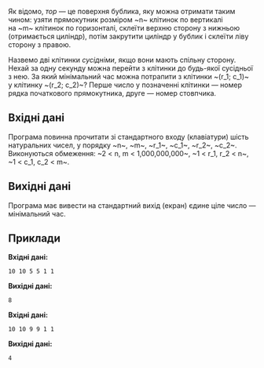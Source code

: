 ﻿Як&nbsp;відомо, *тор*&nbsp;— це&nbsp;поверхня бублика, яку можна отримати таким чином: узяти прямокутник розміром ~n~&nbsp;клітинок по&nbsp;вертикалі на&nbsp;~m~&nbsp;клітинок по&nbsp;горизонталі, склеїти верхню сторону з&nbsp;нижньою (отримається циліндр), потім закрутити циліндр у&nbsp;бублик і&nbsp;склеїти ліву сторону з&nbsp;правою.

Назвемо дві клітинки *сусідніми*, якщо вони мають спільну сторону. Нехай за&nbsp;одну секунду можна перейти з&nbsp;клітинки до&nbsp;будь-якої сусідньої з&nbsp;нею. За&nbsp;який мінімальний час можна потрапити з&nbsp;клітинки ~(r_1; c_1)~ у&nbsp;клітинку ~(r_2; c_2)~? Перше число у&nbsp;позначенні клітинки&nbsp;— номер рядка початкового прямокутника, друге&nbsp;— номер стовпчика.

## Вхідні дані
Програма повинна прочитати зі&nbsp;стандартного входу (клавіатури) шість натуральних чисел, у&nbsp;порядку ~n~, ~m~, ~r_1~, ~c_1~, ~r_2~, ~c_2~.
Виконуються обмеження: ~2 < n, m < 1\,000\,000\,000~, ~1 < r_1, r_2 < n~, ~1 < c_1, c_2 < m~.

## Вихідні дані
Програма має вивести на&nbsp;стандартний вихід (екран) єдине ціле число&nbsp;— мінімальний час.

## Приклади

**Вхідні дані:**
```
10 10 5 5 1 1
```

**Вихідні дані:**
```
8
```

**Вхідні дані:**
```
10 10 9 9 1 1
```

**Вихідні дані:**
```
4
```